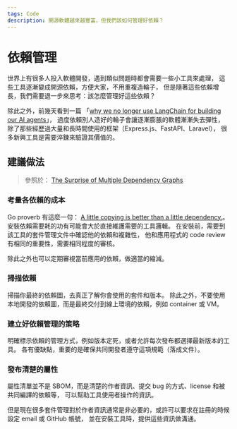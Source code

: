 ```yaml
---
tags: Code
description: 開源軟體越來越豐富，但我們該如何管理好依賴？
---
```


# 依賴管理

世界上有很多人投入軟體開發，遇到類似問題時都會需要一些小工具來處理，
這些工具逐漸變成開源依賴，方便大家，不用重複造輪子，
但是隨著這些依賴增長，我們需要退一步來思考：該怎麼管理好這些依賴？

除此之外，前幾天看到一篇
「[why we no longer use LangChain for building our AI agents](https://www.octomind.dev/blog/why-we-no-longer-use-langchain-for-building-our-ai-agents)」，
過度依賴別人造好的輪子會讓逐漸膨脹的軟體漸漸失去彈性，
除了那些經歷過大量和長時間使用的框架（Express.js、FastAPI、Laravel），
很多新興工具是需要淬鍊來驗證其價值的。

## 建議做法

> 參照於：
> [The Surprise of Multiple Dependency Graphs](https://queue.acm.org/detail.cfm?id=3723000)

### 考量各依賴的成本

Go proverb 有這麼一句：
[A little copying is better than a little dependency.](https://www.youtube.com/watch?v=PAAkCSZUG1c)。
安裝依賴需要耗的功有可能會大於直接維護需要的工具邏輯。
在安裝前，需要到該工具的套件管理文件中確認他的依賴和複雜性，
他和應用程式的 code review 有相同的重要性，需要相同程度的審核。

除此之外也可以定期審視當前應用的依賴，做適當的縮減。

### 掃描依賴

掃描你最終的依賴圖，去真正了解你會使用的套件和版本。
除此之外，不要使用本地開發的依賴圖，而是最終交付到線上環境的依賴，例如 container 或 VM。

### 建立好依賴管理的策略

明確標示依賴的管理方式，例如版本定死，或者允許每次發布都選擇最新版本的工具。
各有優缺點，重要的是確保共同開發者遵守這項規範（落成文件）。

### 發布清楚的屬性

屬性清單並不是 SBOM，而是清楚的作者資訊、提交 bug 的方式、license 和被共同編譯的依賴等，
可以幫助工具使用者操作的資訊。

但是現在很多套件管理對於作者資訊通常是非必要的，或許可以要求在註冊的時候設定 email 或 GitHub 帳號，
並在安裝工具時，提供這些資訊做溝通。

